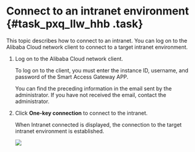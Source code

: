 # Connect to an intranet environment {#task_pxq_llw_hhb .task}

This topic describes how to connect to an intranet. You can log on to the Alibaba Cloud network client to connect to a target intranet environment.

1.  Log on to the Alibaba Cloud network client. 

    To log on to the client, you must enter the instance ID, username, and password of the Smart Access Gateway APP.

    You can find the preceding information in the email sent by the administrator. If you have not received the email, contact the administrator.

2.  Click **One-key connection** to connect to the intranet. 

    When Intranet connected is displayed, the connection to the target intranet environment is established.

    ![](images/44352_en-US.png)


